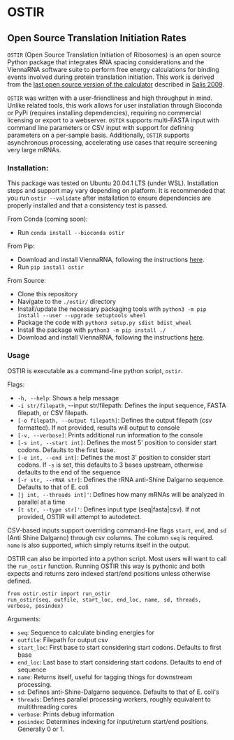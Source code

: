 # OSTIR

## Open Source Translation Initiation Rates

`OSTIR` (Open Source Translation Initiation of Ribosomes) is an open source
Python package that integrates RNA spacing considerations and the
ViennaRNA software suite to perform free energy calculations
for binding events involved during protein translation initiation. This work is
derived from the
[last open source version of the calculator](https://github.com/hsalis/Ribosome-Binding-Site-Calculator-v1.0)
described in [Salis 2009](https://doi.org/10.1038/nbt.1568).

`OSTIR` was written with a user-friendliness and high throughput in mind.
Unlike related tools, this work allows for user installation through Bioconda or PyPi (requires installing dependencies),
requiring no commercial licensing or export to a webserver. `OSTIR` supports multi-FASTA
input with command line parameters or CSV input with support for defining
parameters on a per-sample basis. Additionally, `OSTIR` supports asynchronous
processing, accelerating use cases that require screening very large mRNAs.

### Installation:

This package was tested on Ubuntu 20.04.1 LTS (under WSL). Installation steps and support may vary depending on platform. It is recommended
that you run `ostir --validate` after installation to ensure dependencies are properly installed and that a consistency test is passed.

From Conda (coming soon):
- Run `conda install --bioconda ostir`

From Pip:
- Download and install ViennaRNA, following the instructions [here](https://www.tbi.univie.ac.at/RNA/).
- Run `pip install ostir`

From Source:
- Clone this repository
- Navigate to the `./ostir/` directory
- Install/update the necessary packaging tools with `python3 -m pip install --user --upgrade setuptools wheel`
- Package the code with `python3 setup.py sdist bdist_wheel`
- Install the package with `python3 -m pip install ./`
- Download and install ViennaRNA, following the instructions [here](https://www.tbi.univie.ac.at/RNA/).

### Usage

OSTIR is executable as a command-line python script, `ostir`.

Flags:
- `-h, --help`: Shows a help message
- `-i str/filepath`, --input str/filepath: Defines the input sequence, FASTA filepath, or CSV filepath.
- `[-o filepath, --output filepath]`: Defines the output filepath (csv formatted). If not provided, results will output
  to console
- `[-v, --verbose]`: Prints additional run information to the console
- `[-s int, --start int]`: Defines the most 5' position to consider start codons. Defaults to the first base.
- `[-e int, --end int]`: Defines the most 3' position to consider start codons. If `-s` is set, this defaults to 3 bases
  upstream, otherwise defaults to the end of the sequence
- `[-r str, --rRNA str]`: Defines the rRNA anti-Shine Dalgarno sequence. Defaults to that of E. coli
- `[j int, --threads int]'`: Defines how many mRNAs will be analyzed in parallel at a time
- `[t str, --type str]'`: Defines input type (seq|fasta|csv). If not provided, OSTIR will attempt to autodetect.

CSV-based inputs support overriding command-line flags `start`, `end`, and `sd` (Anti Shine Dalgarno) through csv
columns. The column `seq` is required. `name` is also supported, which simply returns itself in the output.

OSTIR can also be imported into a python script. Most users will want to call the `run_ostir` function.
Running OSTIR this way is pythonic and both expects and returns zero indexed start/end positions unless otherwise defined.

```python3
from ostir.ostir import run_ostir
run_ostir(seq, outfile, start_loc, end_loc, name, sd, threads, verbose, posindex)
```

Arguments:
- `seq`: Sequence to calculate binding energies for
- `outfile`: Filepath for output csv
- `start_loc`: First base to start considering start codons. Defaults to first base
- `end_loc`: Last base to start considering start codons. Defaults to end of sequence
- `name`: Returns itself, useful for tagging things for downstream processing.
- `sd`: Defines anti-Shine-Dalgarno sequence. Defaults to that of E. coli's
- `threads`: Defines parallel processing workers, roughly equivalent to multithreading cores
- `verbose`: Prints debug information
- `posindex`: Determines indexing for input/return start/end positions. Generally 0 or 1.

